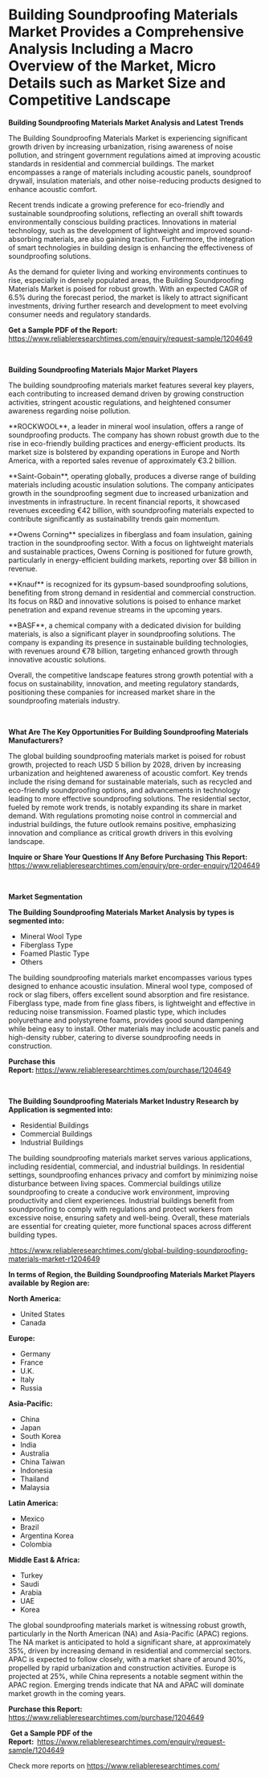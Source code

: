 <p><h1>Building Soundproofing Materials Market Provides a Comprehensive Analysis Including a Macro Overview of the Market, Micro Details such as Market Size and Competitive Landscape</h1></p><p><strong>Building Soundproofing Materials Market Analysis and Latest Trends</strong></p>
<p><p>The Building Soundproofing Materials Market is experiencing significant growth driven by increasing urbanization, rising awareness of noise pollution, and stringent government regulations aimed at improving acoustic standards in residential and commercial buildings. The market encompasses a range of materials including acoustic panels, soundproof drywall, insulation materials, and other noise-reducing products designed to enhance acoustic comfort.</p><p>Recent trends indicate a growing preference for eco-friendly and sustainable soundproofing solutions, reflecting an overall shift towards environmentally conscious building practices. Innovations in material technology, such as the development of lightweight and improved sound-absorbing materials, are also gaining traction. Furthermore, the integration of smart technologies in building design is enhancing the effectiveness of soundproofing solutions.</p><p>As the demand for quieter living and working environments continues to rise, especially in densely populated areas, the Building Soundproofing Materials Market is poised for robust growth. With an expected CAGR of 6.5% during the forecast period, the market is likely to attract significant investments, driving further research and development to meet evolving consumer needs and regulatory standards.</p></p>
<p><strong>Get a Sample PDF of the Report:&nbsp;</strong> <a href="https://www.reliableresearchtimes.com/enquiry/request-sample/1204649?utm_campaign=3207&utm_medium=2&utm_source=Github&utm_content=ia&utm_term=26032025&utm_id=building-soundproofing-materials">https://www.reliableresearchtimes.com/enquiry/request-sample/1204649</a></p>
<p>&nbsp;</p>
<p><strong>Building Soundproofing Materials Major Market Players</strong></p>
<p><p>The building soundproofing materials market features several key players, each contributing to increased demand driven by growing construction activities, stringent acoustic regulations, and heightened consumer awareness regarding noise pollution.</p><p>**ROCKWOOL**, a leader in mineral wool insulation, offers a range of soundproofing products. The company has shown robust growth due to the rise in eco-friendly building practices and energy-efficient products. Its market size is bolstered by expanding operations in Europe and North America, with a reported sales revenue of approximately €3.2 billion.</p><p>**Saint-Gobain**, operating globally, produces a diverse range of building materials including acoustic insulation solutions. The company anticipates growth in the soundproofing segment due to increased urbanization and investments in infrastructure. In recent financial reports, it showcased revenues exceeding €42 billion, with soundproofing materials expected to contribute significantly as sustainability trends gain momentum.</p><p>**Owens Corning** specializes in fiberglass and foam insulation, gaining traction in the soundproofing sector. With a focus on lightweight materials and sustainable practices, Owens Corning is positioned for future growth, particularly in energy-efficient building markets, reporting over $8 billion in revenue.</p><p>**Knauf** is recognized for its gypsum-based soundproofing solutions, benefiting from strong demand in residential and commercial construction. Its focus on R&D and innovative solutions is poised to enhance market penetration and expand revenue streams in the upcoming years.</p><p>**BASF**, a chemical company with a dedicated division for building materials, is also a significant player in soundproofing solutions. The company is expanding its presence in sustainable building technologies, with revenues around €78 billion, targeting enhanced growth through innovative acoustic solutions.</p><p>Overall, the competitive landscape features strong growth potential with a focus on sustainability, innovation, and meeting regulatory standards, positioning these companies for increased market share in the soundproofing materials industry.</p></p>
<p>&nbsp;</p>
<p><strong>What Are The Key Opportunities For Building Soundproofing Materials Manufacturers?</strong></p>
<p><p>The global building soundproofing materials market is poised for robust growth, projected to reach USD 5 billion by 2028, driven by increasing urbanization and heightened awareness of acoustic comfort. Key trends include the rising demand for sustainable materials, such as recycled and eco-friendly soundproofing options, and advancements in technology leading to more effective soundproofing solutions. The residential sector, fueled by remote work trends, is notably expanding its share in market demand. With regulations promoting noise control in commercial and industrial buildings, the future outlook remains positive, emphasizing innovation and compliance as critical growth drivers in this evolving landscape.</p></p>
<p><strong>Inquire or Share Your Questions If Any Before Purchasing This Report:</strong> <a href="https://www.reliableresearchtimes.com/enquiry/pre-order-enquiry/1204649?utm_campaign=3207&utm_medium=2&utm_source=Github&utm_content=ia&utm_term=26032025&utm_id=building-soundproofing-materials">https://www.reliableresearchtimes.com/enquiry/pre-order-enquiry/1204649</a></p>
<p>&nbsp;</p>
<p><strong>Market Segmentation</strong></p>
<p><strong>The Building Soundproofing Materials Market Analysis by types is segmented into:</strong></p>
<p><ul><li>Mineral Wool Type</li><li>Fiberglass Type</li><li>Foamed Plastic Type</li><li>Others</li></ul></p>
<p><p>The building soundproofing materials market encompasses various types designed to enhance acoustic insulation. Mineral wool type, composed of rock or slag fibers, offers excellent sound absorption and fire resistance. Fiberglass type, made from fine glass fibers, is lightweight and effective in reducing noise transmission. Foamed plastic type, which includes polyurethane and polystyrene foams, provides good sound dampening while being easy to install. Other materials may include acoustic panels and high-density rubber, catering to diverse soundproofing needs in construction.</p></p>
<p><strong>Purchase this Report:&nbsp;</strong><a href="https://www.reliableresearchtimes.com/purchase/1204649?utm_campaign=3207&utm_medium=2&utm_source=Github&utm_content=ia&utm_term=26032025&utm_id=building-soundproofing-materials">https://www.reliableresearchtimes.com/purchase/1204649</a></p>
<p>&nbsp;</p>
<p><strong>The Building Soundproofing Materials Market Industry Research by Application is segmented into:</strong></p>
<p><ul><li>Residential Buildings</li><li>Commercial Buildings</li><li>Industrial Buildings</li></ul></p>
<p><p>The building soundproofing materials market serves various applications, including residential, commercial, and industrial buildings. In residential settings, soundproofing enhances privacy and comfort by minimizing noise disturbance between living spaces. Commercial buildings utilize soundproofing to create a conducive work environment, improving productivity and client experiences. Industrial buildings benefit from soundproofing to comply with regulations and protect workers from excessive noise, ensuring safety and well-being. Overall, these materials are essential for creating quieter, more functional spaces across different building types.</p></p>
<p><a href="https://www.reliableresearchtimes.com/global-building-soundproofing-materials-market-r1204649?utm_campaign=3207&utm_medium=2&utm_source=Github&utm_content=ia&utm_term=26032025&utm_id=building-soundproofing-materials">&nbsp;https://www.reliableresearchtimes.com/global-building-soundproofing-materials-market-r1204649</a></p>
<p><strong>In terms of Region, the Building Soundproofing Materials Market Players available by Region are:</strong></p>
<p>
    <p> <strong> North America: </strong>
        <ul>
            <li>United States</li>
            <li>Canada</li>
        </ul>
        </p> 
    <p> <strong> Europe: </strong>
        <ul>
            <li>Germany</li>
            <li>France</li>
            <li>U.K.</li>
            <li>Italy</li>
            <li>Russia</li>
        </ul>
        </p> 
    <p> <strong> Asia-Pacific: </strong>
        <ul>
            <li>China</li>
            <li>Japan</li>
            <li>South Korea</li>
            <li>India</li>
            <li>Australia</li>
            <li>China Taiwan</li>
            <li>Indonesia</li>
            <li>Thailand</li>
            <li>Malaysia</li>
        </ul>
        </p> 
    <p> <strong> Latin America: </strong>
        <ul>
            <li>Mexico</li>
            <li>Brazil</li>
            <li>Argentina Korea</li>
            <li>Colombia</li>
        </ul>
        </p> 
    <p> <strong> Middle East & Africa: </strong>
        <ul>
            <li>Turkey</li>
            <li>Saudi</li>
            <li>Arabia</li>
            <li>UAE</li>
            <li>Korea</li>
        </ul>
    </p>
    </p>
<p><p>The global soundproofing materials market is witnessing robust growth, particularly in the North American (NA) and Asia-Pacific (APAC) regions. The NA market is anticipated to hold a significant share, at approximately 35%, driven by increasing demand in residential and commercial sectors. APAC is expected to follow closely, with a market share of around 30%, propelled by rapid urbanization and construction activities. Europe is projected at 25%, while China represents a notable segment within the APAC region. Emerging trends indicate that NA and APAC will dominate market growth in the coming years.</p></p>
<p><strong>Purchase this Report: </strong><a href="https://www.reliableresearchtimes.com/purchase/1204649?utm_campaign=3207&utm_medium=2&utm_source=Github&utm_content=ia&utm_term=26032025&utm_id=building-soundproofing-materials">https://www.reliableresearchtimes.com/purchase/1204649</a></p>
<p>&nbsp;<strong>Get a Sample PDF of the Report:&nbsp;&nbsp;</strong><a href="https://www.reliableresearchtimes.com/enquiry/request-sample/1204649?utm_campaign=3207&utm_medium=2&utm_source=Github&utm_content=ia&utm_term=26032025&utm_id=building-soundproofing-materials">https://www.reliableresearchtimes.com/enquiry/request-sample/1204649</a></p>
<p><strong></strong></p>
<p>Check more reports on <a href="https://www.reliableresearchtimes.com/?utm_campaign=3207&utm_medium=2&utm_source=Github&utm_content=ia&utm_term=26032025&utm_id=building-soundproofing-materials">https://www.reliableresearchtimes.com/</a></p>